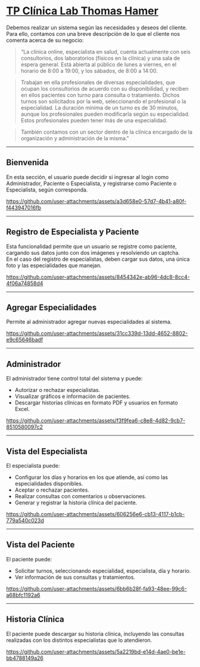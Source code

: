 # [TP Clínica Lab Thomas Hamer](https://tpclinicalabhamer.web.app/)

Debemos realizar un sistema según las necesidades y deseos del cliente. Para ello, contamos con una breve descripción de lo que el cliente nos comenta acerca de su negocio:

> “La clínica online, especialista en salud, cuenta actualmente con seis consultorios, dos laboratorios (físicos en la clínica) y una sala de espera general. Está abierta al público de lunes a viernes, en el horario de 8:00 a 19:00, y los sábados, de 8:00 a 14:00. 

> Trabajan en ella profesionales de diversas especialidades, que ocupan los consultorios de acuerdo con su disponibilidad, y reciben en ellos pacientes con turno para consulta o tratamiento. Dichos turnos son solicitados por la web, seleccionando el profesional o la especialidad. La duración mínima de un turno es de 30 minutos, aunque los profesionales pueden modificarla según su especialidad. Estos profesionales pueden tener más de una especialidad. 

> También contamos con un sector dentro de la clínica encargado de la organización y administración de la misma."

---

## Bienvenida

En esta sección, el usuario puede decidir si ingresar al login como Administrador, Paciente o Especialista, y registrarse como Paciente o Especialista, según corresponda.

https://github.com/user-attachments/assets/a3d658e0-57d7-4b41-a80f-f443947016fb

---

## Registro de Especialista y Paciente

Esta funcionalidad permite que un usuario se registre como paciente, cargando sus datos junto con dos imágenes y resolviendo un captcha.  
En el caso del registro de especialistas, deben cargar sus datos, una única foto y las especialidades que manejan.

https://github.com/user-attachments/assets/8454342e-ab96-4dc8-8cc4-4f06a74858d4

---

## Agregar Especialidades

Permite al administrador agregar nuevas especialidades al sistema.

https://github.com/user-attachments/assets/31cc339d-13dd-4652-8802-e9c65646badf

---

## Administrador

El administrador tiene control total del sistema y puede:
- Autorizar o rechazar especialistas.
- Visualizar gráficos e información de pacientes.
- Descargar historias clínicas en formato PDF y usuarios en formato Excel.

https://github.com/user-attachments/assets/f3f9fea6-c8e8-4d82-9cb7-8510580097c2

---

## Vista del Especialista

El especialista puede:
- Configurar los días y horarios en los que atiende, así como las especialidades disponibles.
- Aceptar o rechazar pacientes.
- Realizar consultas con comentarios u observaciones.
- Generar y registrar la historia clínica del paciente.

https://github.com/user-attachments/assets/606256e6-cb13-4117-b1cb-779a540c023d

---

## Vista del Paciente

El paciente puede:
- Solicitar turnos, seleccionando especialidad, especialista, día y horario.
- Ver información de sus consultas y tratamientos.

https://github.com/user-attachments/assets/6bb6b28f-fa93-48ee-99c6-a68bfc1192a6

---

## Historia Clínica

El paciente puede descargar su historia clínica, incluyendo las consultas realizadas con los distintos especialistas que lo atendieron.

https://github.com/user-attachments/assets/5a2219bd-e14d-4ae0-be1e-bb4788149a26
